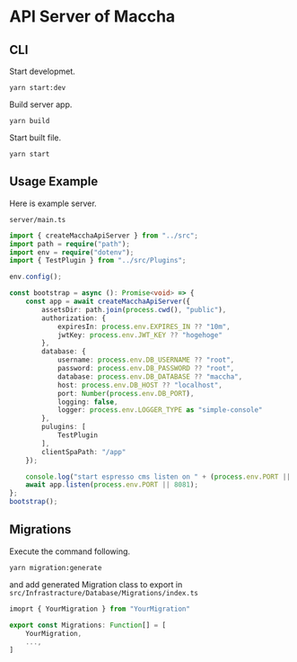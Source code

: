 # API Server of Maccha

## CLI

Start developmet.

```
yarn start:dev
```

Build server app.

```
yarn build
```

Start built file.

```
yarn start
```

## Usage Example

Here is example server. 

```
server/main.ts
```

```ts
import { createMacchaApiServer } from "../src";
import path = require("path");
import env = require("dotenv");
import { TestPlugin } from "../src/Plugins";

env.config();

const bootstrap = async (): Promise<void> => {
    const app = await createMacchaApiServer({
        assetsDir: path.join(process.cwd(), "public"),
        authorization: {
            expiresIn: process.env.EXPIRES_IN ?? "10m",
            jwtKey: process.env.JWT_KEY ?? "hogehoge"
        },
        database: {
            username: process.env.DB_USERNAME ?? "root",
            password: process.env.DB_PASSWORD ?? "root",
            database: process.env.DB_DATABASE ?? "maccha",
            host: process.env.DB_HOST ?? "localhost",
            port: Number(process.env.DB_PORT),
            logging: false,
            logger: process.env.LOGGER_TYPE as "simple-console"
        },
        pulugins: [
            TestPlugin
        ],
        clientSpaPath: "/app"
    });

    console.log("start espresso cms listen on " + (process.env.PORT || 8081));
    await app.listen(process.env.PORT || 8081);
};
bootstrap();

```

## Migrations

Execute the command following.

```
yarn migration:generate
```

and add generated Migration class to export in ```src/Infrastracture/Database/Migrations/index.ts```

```ts
imoprt { YourMigration } from "YourMigration"

export const Migrations: Function[] = [
    YourMigration,
    ...,
]

```